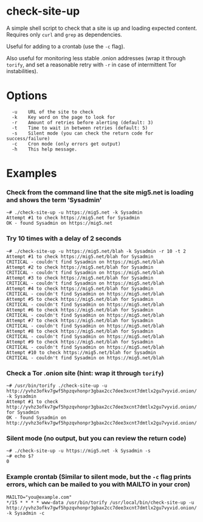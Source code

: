 # check-site-up

A simple shell script to check that a site is up and loading expected content. Requires only `curl` and `grep` as dependencies.

Useful for adding to a crontab (use the `-c` flag).

Also useful for monitoring less stable .onion addresses (wrap it through `torify`, and set a reasonable retry with `-r` in case of intermittent Tor instabilities).

# Options

```
  -u    URL of the site to check
  -k    Key word on the page to look for
  -r    Amount of retries before alerting (default: 3)
  -t    Time to wait in between retries (default: 5)
  -s    Silent mode (you can check the return code for success/failure)
  -c    Cron mode (only errors get output)
  -h    This help message.
```

# Examples

### Check from the command line that the site mig5.net is loading and shows the term 'Sysadmin'

```
~# ./check-site-up -u https://mig5.net -k Sysadmin
Attempt #1 to check https://mig5.net for Sysadmin
OK - found Sysadmin on https://mig5.net
```

### Try 10 times with a delay of 2 seconds

```
~# ./check-site-up -u https://mig5.net/blah -k Sysadmin -r 10 -t 2
Attempt #1 to check https://mig5.net/blah for Sysadmin
CRITICAL - couldn't find Sysadmin on https://mig5.net/blah
Attempt #2 to check https://mig5.net/blah for Sysadmin
CRITICAL - couldn't find Sysadmin on https://mig5.net/blah
Attempt #3 to check https://mig5.net/blah for Sysadmin
CRITICAL - couldn't find Sysadmin on https://mig5.net/blah
Attempt #4 to check https://mig5.net/blah for Sysadmin
CRITICAL - couldn't find Sysadmin on https://mig5.net/blah
Attempt #5 to check https://mig5.net/blah for Sysadmin
CRITICAL - couldn't find Sysadmin on https://mig5.net/blah
Attempt #6 to check https://mig5.net/blah for Sysadmin
CRITICAL - couldn't find Sysadmin on https://mig5.net/blah
Attempt #7 to check https://mig5.net/blah for Sysadmin
CRITICAL - couldn't find Sysadmin on https://mig5.net/blah
Attempt #8 to check https://mig5.net/blah for Sysadmin
CRITICAL - couldn't find Sysadmin on https://mig5.net/blah
Attempt #9 to check https://mig5.net/blah for Sysadmin
CRITICAL - couldn't find Sysadmin on https://mig5.net/blah
Attempt #10 to check https://mig5.net/blah for Sysadmin
CRITICAL - couldn't find Sysadmin on https://mig5.net/blah
```

### Check a Tor .onion site (hint: wrap it through `torify`)

```
~# /usr/bin/torify ./check-site-up -u http://yvhz3ofkv7gwf5hpzqvhonpr3gbax2cc7dee3xcnt7dmtlx2gu7vyvid.onion/ -k Sysadmin
Attempt #1 to check http://yvhz3ofkv7gwf5hpzqvhonpr3gbax2cc7dee3xcnt7dmtlx2gu7vyvid.onion/ for Sysadmin
OK - found Sysadmin on http://yvhz3ofkv7gwf5hpzqvhonpr3gbax2cc7dee3xcnt7dmtlx2gu7vyvid.onion/
```

### Silent mode (no output, but you can review the return code)

```
~# ./check-site-up -u https://mig5.net -k Sysadmin -s
~# echo $?
0
```

### Example crontab (Similar to silent mode, but the `-c` flag prints errors, which can be mailed to you with MAILTO in your cron)

```
MAILTO="you@example.com"
*/15 * * * * www-data /usr/bin/torify /usr/local/bin/check-site-up -u http://yvhz3ofkv7gwf5hpzqvhonpr3gbax2cc7dee3xcnt7dmtlx2gu7vyvid.onion/ -k Sysadmin -c
```
